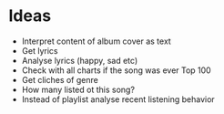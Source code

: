 # Ideas

- Interpret content of album cover as text
- Get lyrics
- Analyse lyrics (happy, sad etc)
- Check with all charts if the song was ever Top 100
- Get cliches of genre
- How many listed ot this song?
- Instead of playlist analyse recent listening behavior
